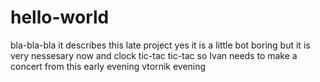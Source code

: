 # hello-world
bla-bla-bla it describes this late project
yes it is a little bot boring
but it is very nessesary now
and clock tic-tac tic-tac
so Ivan needs to make a concert 
from this early evening
vtornik evening
